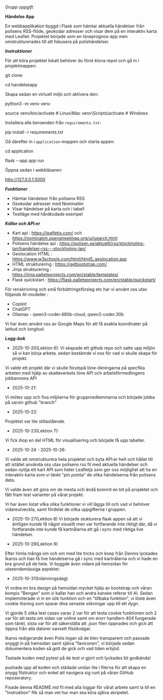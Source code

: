 *Grupp uppgift*

**Händelse App**

En webbapplikation byggd i Flask som hämtar aktuella händelser från polisens RSS-flöde, geokodar adresser och visar dem på en interaktiv karta med Leaflet. Projektet började som en löneprognos-app men omstrukturerades till att fokusera på polishändelser.


***Instruktioner***

För att köra projektet lokalt behöver du först klona repot och gå in i projektmappen:

git clone <repo-url> 

cd handelseapp


Skapa sedan en virtuell miljö och aktivera den:

python3 -m venv venv 

source venv/bin/activate # Linux/Mac venv\Scripts\activate # Windows


Installera alla beroenden från `requirements.txt`:

pip install -r requirements.txt



Gå därefter in i `application`-mappen och starta appen:

cd application 

flask --app app run


Öppna sedan i webbläsaren:

http://127.0.0.1:5000



***Funktioner***

- Hämtar händelser från polisens RSS
- Geokodar adresser med Nominatim
- Visar händelser på karta och i tabell
- Testläge med hårdkodade exempel


***Källor och API:er***

- Kart api : https://leafletjs.com/ och https://nominatim.openstreetmap.org/ui/search.html  
- Polisens händelse api : https://polisen.se/aktuellt/rss/stockholms-lan/handelser-rss---stockholms-lan/  
- Geolocation HTML : https://www.w3schools.com/html/html5_geolocation.asp  
- HTML strukturering : https://getbootstrap.com/  
- Jinja strukturering : https://jinja.palletsprojects.com/en/stable/templates/  
- Flask quickstart : https://flask.palletsprojects.com/en/stable/quickstart/  

För renskrivning och små förbättringsförslag etc har vi använt oss utav följande AI-modeller :  
- Copilot  
- ChatGPT  
- Ollamas - qwen3-coder:480b-cloud, qwen3-coder:30b  

Vi har även använt oss av Google Maps för att få exakta koordinater på latitud och longitud.



***Logg-bok***

- 2025-10-20(Lektion 6):
Vi skapade ett github repo och satte upp miljön så vi kan börja arbeta.
sedan bestämde vi oss för vad vi skulle skapa för projekt.

Vi valde ett projekt där vi skulle förutspå löne-ökningarna på specfika arbeten med hjälp av skatteverkets löne API och arbetsförmedlingens jobbannons API


- 2025-10-21:


Vi mötes upp och fixa miljöerna för gruppmedlemmarna och började jobba på varsin github "branch"


- 2025-10-22:

Projektet var lite stillastående.


- 2025-10-23(Lektion 7): 


Vi fick ihop en del HTML för visuallisering och började få upp tabeller.


- 2025-10-24 - 2025-10-26:

Vi valde att omstrukturera hela projektet och byta API:er helt och hållet till att istället använda oss utav polisens rss fil med aktuella händelser och sedan nyttja ett kart API som heter Leafletjs som ger oss möjlighet att ha en interaktiv karta som vi tänkt "pin pointa" de olika händelserna från polisens data.

Vi valde även att göra om de mesta och ändå kommit en bit på projektet och fått fram test varianter på vårat projekt.  

Vi har även listat vilka olika funktioner vi vill lägga till och vad vi behöver vidareutveckla, samt fördelat de olika uppgifterna i gruppen. 



- 2025-10-27(Lektion 8)
Vi började stukturera flask appen så att vi äntligen kunde få något visuellt men var fortfarande inte riktigt där, då vi fortfarande inte kunde få kartnålarna att gå i sync med riktiga live händelser.


- 2025-10-29(Lektion 9)

Efter himla många om och om med lite tricks och knep från Dennis lyckades Ikaros och han få  live händelserna gå i sync med kartnålarna och vi hade en bra grund på de hela. Vi byggde även vidare på hemsidan för utseendemässiga aspekter.


- 2025-10-31(Inlämningsdag)

Vi ordna en bra design på hemsidan mycket hjälp av bootstrap och våran kompis "Bengan" som vi kallar han och andra kanske referar till AI. 
Sedan implemnterade vi in en sök funktion och en "tillbaka funktion", vi löste även cookie lösning som sparar dina senaste sökningar upp till ett dygn. 

Vi gjorde 5 olika test cases varav 2 var för att testa cookie funktionen och 2 var för att testa om sidan var online samt om erorr handlern 404 fungerade som tänkt, sista var för att säkerställa att .json filen öppnades och gick att öppna från alla datorer oavsett filsökvägar.

Ikaros redigerande även Polis logan så de blev transparent och passade snyggt in på hemsidan samt själva "faviconen", vi började sedan dokumentera koden så gott de gick och vad tiden erbjöd.

Testade koden med pytest på de test vi gjort och lyckades bli godkända!

pushade upp all koden och städade undan lite i filerna för att skapa en snygg filstruktur och enkel att navigera sig runt på våran GitHub reposeratory.

Fixade denna README.md fil med alla loggar för vårat arbete samt la till en "Instruktion" flik så man vet hur man ska köra själva skripetet.









